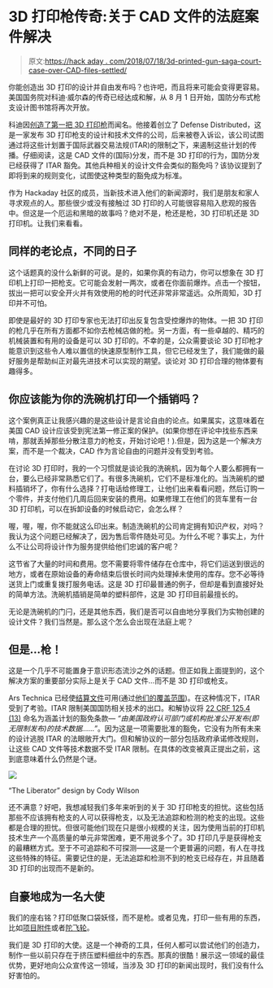 # 3D 打印枪传奇:关于 CAD 文件的法庭案件解决

> 原文:[https://hack aday . com/2018/07/18/3d-printed-gun-saga-court-case-over-CAD-files-settled/](https://hackaday.com/2018/07/18/3d-printed-gun-saga-court-case-over-cad-files-settled/)

你能创造出 3D 打印的设计并自由发布吗？也许吧，而且将来可能会变得更容易。美国国务院对科迪·威尔森的传奇已经达成和解，从 8 月 1 日开始，国防分布式枪支设计图书馆将再次开放。

科迪因[创造了第一把 3D 打印枪](https://hackaday.com/2013/05/06/the-first-3d-printed-gun-has-been-fired-and-i-dont-care/)而闻名。他接着创立了 Defense Distributed，这是一家发布 3D 打印枪支的设计和技术文件的公司，后来被卷入诉讼，该公司试图通过将这些计划置于国际武器交易法规(ITAR)的限制之下，来遏制这些计划的传播。仔细阅读，这是 CAD 文件的(国际)分发，而不是 3D 打印的行为，国防分发已经获得了 ITAR 豁免。其他兵种相关的设计文件会类似的豁免吗？该协议提到了即将到来的规则变化，试图使这种类型的豁免成为标准。

作为 Hackaday 社区的成员，当新技术进入他们的新闻源时，我们是朋友和家人寻求观点的人。那些很少或没有接触过 3D 打印的人可能很容易陷入悲观的报告中。但这是一个厄运和黑暗的故事吗？绝对不是，枪还是枪，3D 打印机还是 3D 打印机。让我们来看看。

## 同样的老论点，不同的日子

这个话题真的没什么新鲜的可说。是的，如果你真的有动力，你可以想象在 3D 打印机上打印一把枪支。它可能会发射一两次，或者在你面前爆炸。点击一个按钮，拔出一把可以安全开火并有效使用的枪的时代还非常非常遥远。众所周知，3D 打印并不可怕。

即使是最好的 3D 打印专家也无法打印出反复包含受控爆炸的物体。一把 3D 打印的枪几乎在所有方面都不如你去枪械店做的枪。另一方面，有一些卓越的、精巧的机械装置和有用的设备是可以 3D 打印的。不幸的是，公众需要谈论 3D 打印枪才能意识到这些令人难以置信的快速原型制作工具，但它已经发生了，我们能做的最好服务是帮助纠正对最先进技术可以实现的期望。谈论对 3D 打印合理的物体要有趣得多。

## 你应该能为你的洗碗机打印一个插销吗？

这个案例真正让我感兴趣的是这些设计是言论自由的论点。如果属实，这意味着在美国 CAD 设计应该受到宪法第一修正案的保护。(如果你想在评论中找些东西来啃，那就丢掉那些分散注意力的枪支，开始讨论吧！).但是，因为这是一个解决方案，而不是一个裁决，CAD 作为言论自由的问题并没有受到考验。

在讨论 3D 打印时，我的一个习惯就是谈论我的洗碗机，因为每个人要么都拥有一台，要么已经非常熟悉它们了。有很多洗碗机，它们不是标准化的。当洗碗机的塑料插销坏了，你有什么选择？打电话给修理工，让他们出来看看问题，然后订购一个零件，并支付他们几周后回来安装的费用。如果修理工在他们的货车里有一台 3D 打印机，可以在拆卸设备的时候启动它，会怎么样？

喔，喔，喔，你不能就这么印出来。制造洗碗机的公司肯定拥有知识产权，对吗？我认为这个问题已经解决了，因为售后零件随处可见。为什么不呢？事实上，为什么不让公司将设计作为服务提供给他们忠诚的客户呢？

这节省了大量的时间和费用。您不需要将零件储存在仓库中，将它们运送到很远的地方，或者在原始设备的寿命结束后很长时间内处理掉未使用的库存。您不必等待送货上门或重复拨打服务电话。这是 3D 打印最普通的例子，但却是看到直接好处的简单方法。洗碗机插销是简单的塑料部件，这是 3D 打印目前最擅长的。

无论是洗碗机的门闩，还是其他东西，我们是否可以自由地分享我们为实物创建的设计文件？我们当然是。那么这个怎么会出现在法庭上呢？

## 但是…枪！

这是一个几乎不可能置身于意识形态流沙之外的话题。但正如我上面提到的，这个解决方案的重要部分实际上是关于 CAD 文件…而不是 3D 打印或枪支。

Ars Technica 已经使[结算文件](https://www.documentcloud.org/documents/4600187-Defense-Distributed-Settlement-Agreement.html)可用(通过[他们的覆盖范围](https://arstechnica.com/tech-policy/2018/07/3d-printed-gun-lawsuit-ends-after-3-years-in-gun-publishers-favor/))。在这种情况下，ITAR 受到了考验。ITAR 限制美国国防相关技术的出口。和解协议将 [22 CRF 125.4 (13)](https://www.law.cornell.edu/cfr/text/22/125.4) 命名为涵盖计划的豁免条款— *“由美国政府认可部门或机构批准公开发布(即无限制发布)的技术数据……”*。因为这是一项需要批准的豁免，它没有为所有未来的设计逃脱 ITAR 的法眼敞开大门。但和解协议的一部分包括政府承诺修改规则，让这些 CAD 文件等技术数据不受 ITAR 限制。在具体的改变被真正提出之前，这到底意味着什么仍然是个谜。

![](../Images/c1d8cfd325bdc1e57b000ed06f0000b1.png)

“The Liberator” design by Cody Wilson

还不满意？好吧，我想减轻我们多年来听到的关于 3D 打印枪支的担忧。这些包括那些不应该拥有枪支的人可以获得枪支，以及无法追踪和检测的枪支的出现。这些都是合理的担忧。但很可能他们现在只是很小规模的关注，因为使用当前的打印机技术生产一个高质量的单元非常困难，更不用说多个了。3D 打印几乎是获得枪支的最糟糕方式。至于不可追踪和不可探测——这是一个更普遍的问题，有人在寻找这些特殊的特征。需要记住的是，无法追踪和检测不到的枪支已经存在，并且随着 3D 打印的出现而不是新的。

## 自豪地成为一名大使

我们的座右铭？打印低聚口袋妖怪，而不是枪。或者见鬼，打印一些有用的东西，比如[项目附件](https://hackaday.com/2018/03/02/printed-it-custom-enclosure-generator/)或者[陀飞轮](https://hackaday.com/2018/05/15/hawkeye-the-3d-printed-tourbillon-movement/)。

我们是 3D 打印的大使。这是一个神奇的工具，任何人都可以尝试他们的创造力，制作一些以前只存在于挤压塑料细丝中的东西。那真的很酷！展示这一领域的最佳优势，更好地向公众宣传这一领域，当涉及 3D 打印的新闻出现时，我们没有什么好害怕的。